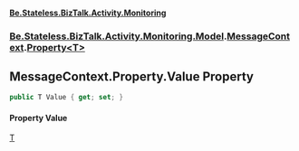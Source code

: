 #### [Be.Stateless.BizTalk.Activity.Monitoring](README.md 'README')
### [Be.Stateless.BizTalk.Activity.Monitoring.Model](Be.Stateless.BizTalk.Activity.Monitoring.Model.md 'Be.Stateless.BizTalk.Activity.Monitoring.Model').[MessageContext](MessageContext.md 'Be.Stateless.BizTalk.Activity.Monitoring.Model.MessageContext').[Property&lt;T&gt;](MessageContext.Property_T_.md 'Be.Stateless.BizTalk.Activity.Monitoring.Model.MessageContext.Property<T>')

## MessageContext.Property<T>.Value Property

```csharp
public T Value { get; set; }
```

#### Property Value
[T](MessageContext.Property_T_.md#Be.Stateless.BizTalk.Activity.Monitoring.Model.MessageContext.Property_T_.T 'Be.Stateless.BizTalk.Activity.Monitoring.Model.MessageContext.Property<T>.T')